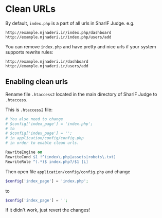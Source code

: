 # Clean URLs

By default, `index.php` is a part of all urls in SharIF Judge. e.g.

    http://example.mjnaderi.ir/index.php/dashboard
    http://example.mjnaderi.ir/index.php/users/add

You can remove `index.php` and have pretty and nice urls if your system supports rewrite rules:

    http://example.mjnaderi.ir/dashboard
    http://example.mjnaderi.ir/users/add

## Enabling clean urls

Rename file `.htaccess2` located in the main directory of SharIF Judge to `.htaccess`.

This is `.htaccess2` file:

```apache
# You also need to change 
# $config['index_page'] = 'index.php';
# to
# $config['index_page'] = '';
# in application/config/config.php
# in order to enable clean urls.

RewriteEngine on
RewriteCond $1 !^(index\.php|assets|robots\.txt)
RewriteRule ^(.*)$ index.php?/$1 [L]
```

Then open file `application/config/config.php` and change

```php
$config['index_page'] = 'index.php';
```

to

```php
$config['index_page'] = '';
```

If it didn't work, just revert the changes!
